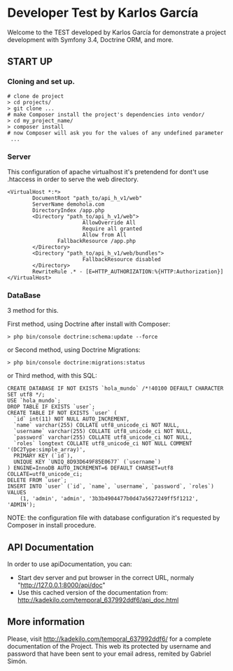 # Developer Test by Karlos García

Welcome to the TEST developed by Karlos García for demonstrate a project development with Symfony 3.4, Doctrine ORM, and more.

## START UP

### Cloning and set up.

    # clone de project
    > cd projects/
    > git clone ...
    # make Composer install the project's dependencies into vendor/
    > cd my_project_name/
    > composer install
    # now Composer will ask you for the values of any undefined parameter
     ...

### Server

This configuration of apache virtualhost it's pretendend for dont't use .htaccess in order to serve the web directory.

    <VirtualHost *:*>
            DocumentRoot "path_to/api_h_v1/web"
            ServerName demohola.com
            DirectoryIndex /app.php
            <Directory "path_to/api_h_v1/web">
                            AllowOverride All
                            Require all granted
                            Allow from All
                    FallbackResource /app.php
            </Directory>
            <Directory "path_to/api_h_v1/web/bundles">
                            FallbackResource disabled
            </Directory>
            RewriteRule .* - [E=HTTP_AUTHORIZATION:%{HTTP:Authorization}]
    </VirtualHost>

### DataBase

3 method for this. 

First method, using Doctrine after install with Composer:
    
    > php bin/console doctrine:schema:update --force
    
or Second method, using Doctrine Migrations:
    
    > php bin/console doctrine:migrations:status
    
or Third method, with this SQL:

	CREATE DATABASE IF NOT EXISTS `hola_mundo` /*!40100 DEFAULT CHARACTER SET utf8 */;
	USE `hola_mundo`;
	DROP TABLE IF EXISTS `user`;
	CREATE TABLE IF NOT EXISTS `user` (
	  `id` int(11) NOT NULL AUTO_INCREMENT,
	  `name` varchar(255) COLLATE utf8_unicode_ci NOT NULL,
	  `username` varchar(255) COLLATE utf8_unicode_ci NOT NULL,
	  `password` varchar(255) COLLATE utf8_unicode_ci NOT NULL,
	  `roles` longtext COLLATE utf8_unicode_ci NOT NULL COMMENT '(DC2Type:simple_array)',
	  PRIMARY KEY (`id`),
	  UNIQUE KEY `UNIQ_8D93D649F85E0677` (`username`)
	) ENGINE=InnoDB AUTO_INCREMENT=6 DEFAULT CHARSET=utf8 COLLATE=utf8_unicode_ci;
	DELETE FROM `user`;
	INSERT INTO `user` (`id`, `name`, `username`, `password`, `roles`) VALUES
		(1, 'admin', 'admin', '3b3b4904477b0d47a5627249ff5f1212', 'ADMIN');
    
NOTE: the configuration file with database configuration it's requested by Composer in install procedure.

## API Documentation

In order to use apiDocumentation, you can:

- Start dev server and put browser in the correct URL, normaly "http://127.0.0.1:8000/api/doc"
- Use this cached version of the documentation from: http://kadekilo.com/temporal_637992ddf6/api_doc.html

## More information

Please, visit http://kadekilo.com/temporal_637992ddf6/ for a complete documentation of the Project. This web its protected by username and password that have been sent to your email adress, remited by Gabriel Simón.




